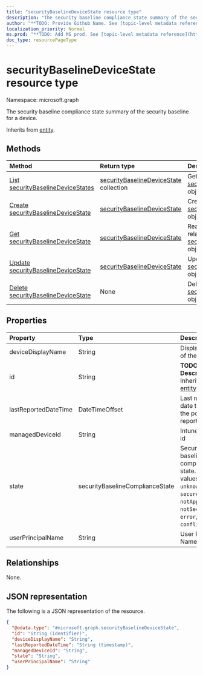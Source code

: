 ```yaml
---
title: "securityBaselineDeviceState resource type"
description: "The security baseline compliance state summary of the security baseline for a device."
author: "**TODO: Provide Github Name. See [topic-level metadata reference](https://msgo.azurewebsites.net/add/document/guidelines/metadata.html#topic-level-metadata)**"
localization_priority: Normal
ms.prod: "**TODO: Add MS prod. See [topic-level metadata reference](https://msgo.azurewebsites.net/add/document/guidelines/metadata.html#topic-level-metadata)**"
doc_type: resourcePageType
---
```


# securityBaselineDeviceState resource type

Namespace: microsoft.graph



The security baseline compliance state summary of the security baseline for a device.


Inherits from [entity](../resources/entity.md).

## Methods
|Method|Return type|Description|
|:---|:---|:---|
|[List securityBaselineDeviceStates](../api/securitybaselinedevicestate-list.md)|[securityBaselineDeviceState](../resources/securitybaselinedevicestate.md) collection|Get a list of the [securityBaselineDeviceState](../resources/securitybaselinedevicestate.md) objects and their properties.|
|[Create securityBaselineDeviceState](../api/securitybaselinedevicestate-create.md)|[securityBaselineDeviceState](../resources/securitybaselinedevicestate.md)|Create a new [securityBaselineDeviceState](../resources/securitybaselinedevicestate.md) object.|
|[Get securityBaselineDeviceState](../api/securitybaselinedevicestate-get.md)|[securityBaselineDeviceState](../resources/securitybaselinedevicestate.md)|Read the properties and relationships of a [securityBaselineDeviceState](../resources/securitybaselinedevicestate.md) object.|
|[Update securityBaselineDeviceState](../api/securitybaselinedevicestate-update.md)|[securityBaselineDeviceState](../resources/securitybaselinedevicestate.md)|Update the properties of a [securityBaselineDeviceState](../resources/securitybaselinedevicestate.md) object.|
|[Delete securityBaselineDeviceState](../api/securitybaselinedevicestate-delete.md)|None|Deletes a [securityBaselineDeviceState](../resources/securitybaselinedevicestate.md) object.|

## Properties
|Property|Type|Description|
|:---|:---|:---|
|deviceDisplayName|String|Display name of the device|
|id|String|**TODO: Add Description** Inherited from [entity](../resources/entity.md)|
|lastReportedDateTime|DateTimeOffset|Last modified date time of the policy report|
|managedDeviceId|String|Intune device id|
|state|securityBaselineComplianceState|Security baseline compliance state. Possible values are: `unknown`, `secure`, `notApplicable`, `notSecure`, `error`, `conflict`.|
|userPrincipalName|String|User Principal Name|

## Relationships
None.

## JSON representation
The following is a JSON representation of the resource.
<!-- {
  "blockType": "resource",
  "keyProperty": "id",
  "@odata.type": "microsoft.graph.securityBaselineDeviceState",
  "baseType": "microsoft.graph.entity",
  "openType": false
}
-->
``` json
{
  "@odata.type": "#microsoft.graph.securityBaselineDeviceState",
  "id": "String (identifier)",
  "deviceDisplayName": "String",
  "lastReportedDateTime": "String (timestamp)",
  "managedDeviceId": "String",
  "state": "String",
  "userPrincipalName": "String"
}
```

